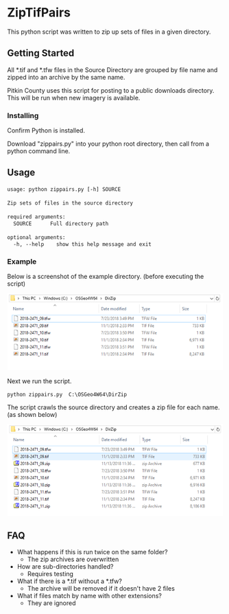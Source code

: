 # ZipTifPairs
This python script was written to zip up sets of files in a given directory.

## Getting Started
All *.tif and *.tfw files in the Source Directory are grouped by file name and zipped into an archive by the same name.

Pitkin County uses this script for posting to a public downloads directory. This will be run when new imagery is available.

### Installing
Confirm Python is installed.

Download "zippairs.py" into your python root directory, then call from a python command line.

## Usage
	usage: python zippairs.py [-h] SOURCE
	
	Zip sets of files in the source directory
	
	required arguments:
	  SOURCE      Full directory path
	
	optional arguments:
	  -h, --help	show this help message and exit

### Example 
Below is a screenshot of the example directory. (before executing the script)

![source directory before](ZipTifPairs-Before.PNG)

Next we run the script.

	python zippairs.py  C:\OSGeo4W64\DirZip

The script crawls the source directory and creates a zip file for each name. (as shown below)

![source directory after](ZipTifPairs-After.PNG)

## FAQ
* What happens if this is run twice on the same folder?
  * The zip archives are overwritten
* How are sub-directories handled?
  * Requires testing
* What if there is a *.tif without a *.tfw?
  * The archive will be removed if it doesn't have 2 files
* What if files match by name with other extensions?
  * They are ignored
